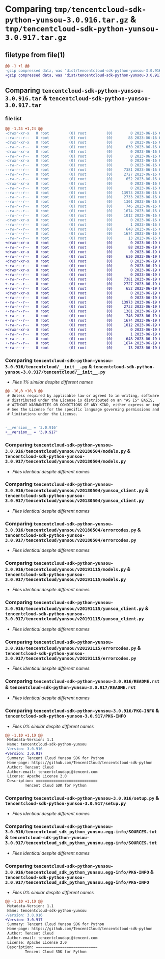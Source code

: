 # Comparing `tmp/tencentcloud-sdk-python-yunsou-3.0.916.tar.gz` & `tmp/tencentcloud-sdk-python-yunsou-3.0.917.tar.gz`

## filetype from file(1)

```diff
@@ -1 +1 @@
-gzip compressed data, was "dist/tencentcloud-sdk-python-yunsou-3.0.916.tar", last modified: Fri Jun 16 00:46:17 2023, max compression
+gzip compressed data, was "dist/tencentcloud-sdk-python-yunsou-3.0.917.tar", last modified: Mon Jun 19 00:38:25 2023, max compression
```

## Comparing `tencentcloud-sdk-python-yunsou-3.0.916.tar` & `tencentcloud-sdk-python-yunsou-3.0.917.tar`

### file list

```diff
@@ -1,24 +1,24 @@
-drwxr-xr-x   0 root         (0) root         (0)        0 2023-06-16 00:46:17.000000 tencentcloud-sdk-python-yunsou-3.0.916/
--rw-r--r--   0 root         (0) root         (0)       88 2023-06-16 00:46:17.000000 tencentcloud-sdk-python-yunsou-3.0.916/setup.cfg
-drwxr-xr-x   0 root         (0) root         (0)        0 2023-06-16 00:46:17.000000 tencentcloud-sdk-python-yunsou-3.0.916/tencentcloud/
--rw-r--r--   0 root         (0) root         (0)      630 2023-06-16 00:46:17.000000 tencentcloud-sdk-python-yunsou-3.0.916/tencentcloud/__init__.py
-drwxr-xr-x   0 root         (0) root         (0)        0 2023-06-16 00:46:17.000000 tencentcloud-sdk-python-yunsou-3.0.916/tencentcloud/yunsou/
--rw-r--r--   0 root         (0) root         (0)        0 2023-06-16 00:46:17.000000 tencentcloud-sdk-python-yunsou-3.0.916/tencentcloud/yunsou/__init__.py
-drwxr-xr-x   0 root         (0) root         (0)        0 2023-06-16 00:46:17.000000 tencentcloud-sdk-python-yunsou-3.0.916/tencentcloud/yunsou/v20180504/
--rw-r--r--   0 root         (0) root         (0)        0 2023-06-16 00:46:17.000000 tencentcloud-sdk-python-yunsou-3.0.916/tencentcloud/yunsou/v20180504/__init__.py
--rw-r--r--   0 root         (0) root         (0)     7381 2023-06-16 00:46:17.000000 tencentcloud-sdk-python-yunsou-3.0.916/tencentcloud/yunsou/v20180504/models.py
--rw-r--r--   0 root         (0) root         (0)     2727 2023-06-16 00:46:17.000000 tencentcloud-sdk-python-yunsou-3.0.916/tencentcloud/yunsou/v20180504/yunsou_client.py
--rw-r--r--   0 root         (0) root         (0)      652 2023-06-16 00:46:17.000000 tencentcloud-sdk-python-yunsou-3.0.916/tencentcloud/yunsou/v20180504/errorcodes.py
-drwxr-xr-x   0 root         (0) root         (0)        0 2023-06-16 00:46:17.000000 tencentcloud-sdk-python-yunsou-3.0.916/tencentcloud/yunsou/v20191115/
--rw-r--r--   0 root         (0) root         (0)        0 2023-06-16 00:46:17.000000 tencentcloud-sdk-python-yunsou-3.0.916/tencentcloud/yunsou/v20191115/__init__.py
--rw-r--r--   0 root         (0) root         (0)    13973 2023-06-16 00:46:17.000000 tencentcloud-sdk-python-yunsou-3.0.916/tencentcloud/yunsou/v20191115/models.py
--rw-r--r--   0 root         (0) root         (0)     2733 2023-06-16 00:46:17.000000 tencentcloud-sdk-python-yunsou-3.0.916/tencentcloud/yunsou/v20191115/yunsou_client.py
--rw-r--r--   0 root         (0) root         (0)     1301 2023-06-16 00:46:17.000000 tencentcloud-sdk-python-yunsou-3.0.916/tencentcloud/yunsou/v20191115/errorcodes.py
--rw-r--r--   0 root         (0) root         (0)      746 2023-06-16 00:46:17.000000 tencentcloud-sdk-python-yunsou-3.0.916/README.rst
--rw-r--r--   0 root         (0) root         (0)     1674 2023-06-16 00:46:17.000000 tencentcloud-sdk-python-yunsou-3.0.916/PKG-INFO
--rw-r--r--   0 root         (0) root         (0)     1012 2023-06-16 00:46:17.000000 tencentcloud-sdk-python-yunsou-3.0.916/setup.py
-drwxr-xr-x   0 root         (0) root         (0)        0 2023-06-16 00:46:17.000000 tencentcloud-sdk-python-yunsou-3.0.916/tencentcloud_sdk_python_yunsou.egg-info/
--rw-r--r--   0 root         (0) root         (0)        1 2023-06-16 00:46:17.000000 tencentcloud-sdk-python-yunsou-3.0.916/tencentcloud_sdk_python_yunsou.egg-info/dependency_links.txt
--rw-r--r--   0 root         (0) root         (0)      648 2023-06-16 00:46:17.000000 tencentcloud-sdk-python-yunsou-3.0.916/tencentcloud_sdk_python_yunsou.egg-info/SOURCES.txt
--rw-r--r--   0 root         (0) root         (0)     1674 2023-06-16 00:46:17.000000 tencentcloud-sdk-python-yunsou-3.0.916/tencentcloud_sdk_python_yunsou.egg-info/PKG-INFO
--rw-r--r--   0 root         (0) root         (0)       13 2023-06-16 00:46:17.000000 tencentcloud-sdk-python-yunsou-3.0.916/tencentcloud_sdk_python_yunsou.egg-info/top_level.txt
+drwxr-xr-x   0 root         (0) root         (0)        0 2023-06-19 00:38:25.000000 tencentcloud-sdk-python-yunsou-3.0.917/
+-rw-r--r--   0 root         (0) root         (0)       88 2023-06-19 00:38:25.000000 tencentcloud-sdk-python-yunsou-3.0.917/setup.cfg
+drwxr-xr-x   0 root         (0) root         (0)        0 2023-06-19 00:38:25.000000 tencentcloud-sdk-python-yunsou-3.0.917/tencentcloud/
+-rw-r--r--   0 root         (0) root         (0)      630 2023-06-19 00:38:25.000000 tencentcloud-sdk-python-yunsou-3.0.917/tencentcloud/__init__.py
+drwxr-xr-x   0 root         (0) root         (0)        0 2023-06-19 00:38:25.000000 tencentcloud-sdk-python-yunsou-3.0.917/tencentcloud/yunsou/
+-rw-r--r--   0 root         (0) root         (0)        0 2023-06-19 00:38:25.000000 tencentcloud-sdk-python-yunsou-3.0.917/tencentcloud/yunsou/__init__.py
+drwxr-xr-x   0 root         (0) root         (0)        0 2023-06-19 00:38:25.000000 tencentcloud-sdk-python-yunsou-3.0.917/tencentcloud/yunsou/v20180504/
+-rw-r--r--   0 root         (0) root         (0)        0 2023-06-19 00:38:25.000000 tencentcloud-sdk-python-yunsou-3.0.917/tencentcloud/yunsou/v20180504/__init__.py
+-rw-r--r--   0 root         (0) root         (0)     7381 2023-06-19 00:38:25.000000 tencentcloud-sdk-python-yunsou-3.0.917/tencentcloud/yunsou/v20180504/models.py
+-rw-r--r--   0 root         (0) root         (0)     2727 2023-06-19 00:38:25.000000 tencentcloud-sdk-python-yunsou-3.0.917/tencentcloud/yunsou/v20180504/yunsou_client.py
+-rw-r--r--   0 root         (0) root         (0)      652 2023-06-19 00:38:25.000000 tencentcloud-sdk-python-yunsou-3.0.917/tencentcloud/yunsou/v20180504/errorcodes.py
+drwxr-xr-x   0 root         (0) root         (0)        0 2023-06-19 00:38:25.000000 tencentcloud-sdk-python-yunsou-3.0.917/tencentcloud/yunsou/v20191115/
+-rw-r--r--   0 root         (0) root         (0)        0 2023-06-19 00:38:25.000000 tencentcloud-sdk-python-yunsou-3.0.917/tencentcloud/yunsou/v20191115/__init__.py
+-rw-r--r--   0 root         (0) root         (0)    13973 2023-06-19 00:38:25.000000 tencentcloud-sdk-python-yunsou-3.0.917/tencentcloud/yunsou/v20191115/models.py
+-rw-r--r--   0 root         (0) root         (0)     2733 2023-06-19 00:38:25.000000 tencentcloud-sdk-python-yunsou-3.0.917/tencentcloud/yunsou/v20191115/yunsou_client.py
+-rw-r--r--   0 root         (0) root         (0)     1301 2023-06-19 00:38:25.000000 tencentcloud-sdk-python-yunsou-3.0.917/tencentcloud/yunsou/v20191115/errorcodes.py
+-rw-r--r--   0 root         (0) root         (0)      746 2023-06-19 00:38:25.000000 tencentcloud-sdk-python-yunsou-3.0.917/README.rst
+-rw-r--r--   0 root         (0) root         (0)     1674 2023-06-19 00:38:25.000000 tencentcloud-sdk-python-yunsou-3.0.917/PKG-INFO
+-rw-r--r--   0 root         (0) root         (0)     1012 2023-06-19 00:38:25.000000 tencentcloud-sdk-python-yunsou-3.0.917/setup.py
+drwxr-xr-x   0 root         (0) root         (0)        0 2023-06-19 00:38:25.000000 tencentcloud-sdk-python-yunsou-3.0.917/tencentcloud_sdk_python_yunsou.egg-info/
+-rw-r--r--   0 root         (0) root         (0)        1 2023-06-19 00:38:25.000000 tencentcloud-sdk-python-yunsou-3.0.917/tencentcloud_sdk_python_yunsou.egg-info/dependency_links.txt
+-rw-r--r--   0 root         (0) root         (0)      648 2023-06-19 00:38:25.000000 tencentcloud-sdk-python-yunsou-3.0.917/tencentcloud_sdk_python_yunsou.egg-info/SOURCES.txt
+-rw-r--r--   0 root         (0) root         (0)     1674 2023-06-19 00:38:25.000000 tencentcloud-sdk-python-yunsou-3.0.917/tencentcloud_sdk_python_yunsou.egg-info/PKG-INFO
+-rw-r--r--   0 root         (0) root         (0)       13 2023-06-19 00:38:25.000000 tencentcloud-sdk-python-yunsou-3.0.917/tencentcloud_sdk_python_yunsou.egg-info/top_level.txt
```

### Comparing `tencentcloud-sdk-python-yunsou-3.0.916/tencentcloud/__init__.py` & `tencentcloud-sdk-python-yunsou-3.0.917/tencentcloud/__init__.py`

 * *Files 1% similar despite different names*

```diff
@@ -10,8 +10,8 @@
 # Unless required by applicable law or agreed to in writing, software
 # distributed under the License is distributed on an "AS IS" BASIS,
 # WITHOUT WARRANTIES OR CONDITIONS OF ANY KIND, either express or implied.
 # See the License for the specific language governing permissions and
 # limitations under the License.
 
 
-__version__ = '3.0.916'
+__version__ = '3.0.917'
```

### Comparing `tencentcloud-sdk-python-yunsou-3.0.916/tencentcloud/yunsou/v20180504/models.py` & `tencentcloud-sdk-python-yunsou-3.0.917/tencentcloud/yunsou/v20180504/models.py`

 * *Files identical despite different names*

### Comparing `tencentcloud-sdk-python-yunsou-3.0.916/tencentcloud/yunsou/v20180504/yunsou_client.py` & `tencentcloud-sdk-python-yunsou-3.0.917/tencentcloud/yunsou/v20180504/yunsou_client.py`

 * *Files identical despite different names*

### Comparing `tencentcloud-sdk-python-yunsou-3.0.916/tencentcloud/yunsou/v20180504/errorcodes.py` & `tencentcloud-sdk-python-yunsou-3.0.917/tencentcloud/yunsou/v20180504/errorcodes.py`

 * *Files identical despite different names*

### Comparing `tencentcloud-sdk-python-yunsou-3.0.916/tencentcloud/yunsou/v20191115/models.py` & `tencentcloud-sdk-python-yunsou-3.0.917/tencentcloud/yunsou/v20191115/models.py`

 * *Files identical despite different names*

### Comparing `tencentcloud-sdk-python-yunsou-3.0.916/tencentcloud/yunsou/v20191115/yunsou_client.py` & `tencentcloud-sdk-python-yunsou-3.0.917/tencentcloud/yunsou/v20191115/yunsou_client.py`

 * *Files identical despite different names*

### Comparing `tencentcloud-sdk-python-yunsou-3.0.916/tencentcloud/yunsou/v20191115/errorcodes.py` & `tencentcloud-sdk-python-yunsou-3.0.917/tencentcloud/yunsou/v20191115/errorcodes.py`

 * *Files identical despite different names*

### Comparing `tencentcloud-sdk-python-yunsou-3.0.916/README.rst` & `tencentcloud-sdk-python-yunsou-3.0.917/README.rst`

 * *Files identical despite different names*

### Comparing `tencentcloud-sdk-python-yunsou-3.0.916/PKG-INFO` & `tencentcloud-sdk-python-yunsou-3.0.917/PKG-INFO`

 * *Files 0% similar despite different names*

```diff
@@ -1,10 +1,10 @@
 Metadata-Version: 1.1
 Name: tencentcloud-sdk-python-yunsou
-Version: 3.0.916
+Version: 3.0.917
 Summary: Tencent Cloud Yunsou SDK for Python
 Home-page: https://github.com/TencentCloud/tencentcloud-sdk-python
 Author: Tencent Cloud
 Author-email: tencentcloudapi@tencent.com
 License: Apache License 2.0
 Description: ============================
         Tencent Cloud SDK for Python
```

### Comparing `tencentcloud-sdk-python-yunsou-3.0.916/setup.py` & `tencentcloud-sdk-python-yunsou-3.0.917/setup.py`

 * *Files identical despite different names*

### Comparing `tencentcloud-sdk-python-yunsou-3.0.916/tencentcloud_sdk_python_yunsou.egg-info/SOURCES.txt` & `tencentcloud-sdk-python-yunsou-3.0.917/tencentcloud_sdk_python_yunsou.egg-info/SOURCES.txt`

 * *Files identical despite different names*

### Comparing `tencentcloud-sdk-python-yunsou-3.0.916/tencentcloud_sdk_python_yunsou.egg-info/PKG-INFO` & `tencentcloud-sdk-python-yunsou-3.0.917/tencentcloud_sdk_python_yunsou.egg-info/PKG-INFO`

 * *Files 0% similar despite different names*

```diff
@@ -1,10 +1,10 @@
 Metadata-Version: 1.1
 Name: tencentcloud-sdk-python-yunsou
-Version: 3.0.916
+Version: 3.0.917
 Summary: Tencent Cloud Yunsou SDK for Python
 Home-page: https://github.com/TencentCloud/tencentcloud-sdk-python
 Author: Tencent Cloud
 Author-email: tencentcloudapi@tencent.com
 License: Apache License 2.0
 Description: ============================
         Tencent Cloud SDK for Python
```

